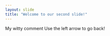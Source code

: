 ```yaml
---
layout: slide
title: "Welcome to our second slide!"
---
```

My witty comment
Use the left arrow to go back!
